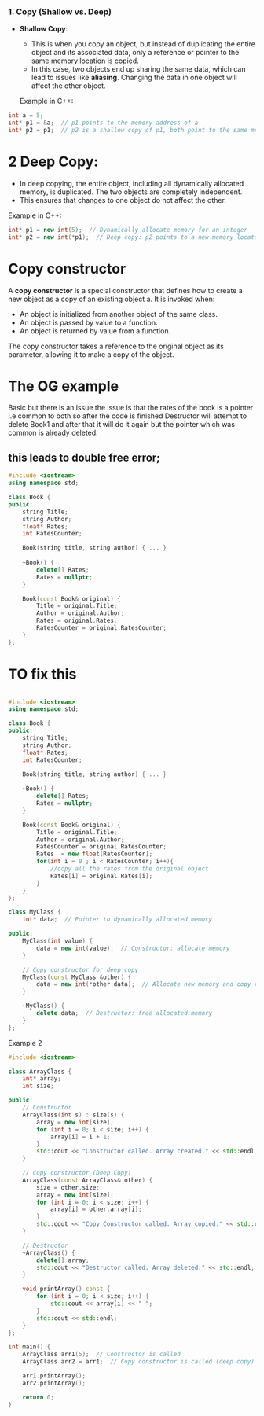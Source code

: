 ### 1. **Copy (Shallow vs. Deep)**

- **Shallow Copy**:
    
    - This is when you copy an object, but instead of duplicating the entire object and its associated data, only a reference or pointer to the same memory location is copied.
    - In this case, two objects end up sharing the same data, which can lead to issues like **aliasing**. Changing the data in one object will affect the other object.
    
    Example in C++:
```cpp
int a = 5;
int* p1 = &a;  // p1 points to the memory address of a
int* p2 = p1;  // p2 is a shallow copy of p1, both point to the same memory address

```
# 2 **Deep Copy**:

- In deep copying, the entire object, including all dynamically allocated memory, is duplicated. The two objects are completely independent.
- This ensures that changes to one object do not affect the other.

Example in C++:
```cpp
int* p1 = new int(5);  // Dynamically allocate memory for an integer
int* p2 = new int(*p1);  // Deep copy: p2 points to a new memory location with the same value

```


# Copy constructor
A **copy constructor** is a special constructor that defines how to create a new object as a copy of an existing object a. It is invoked when: 

- An object is initialized from another object of the same class.
- An object is passed by value to a function.
- An object is returned by value from a function.

The copy constructor takes a reference to the original object as its parameter, allowing it to make a copy of the object.

# The OG example

Basic but there is an issue the issue is that the rates of the book is a pointer i.e common  to both
so after the code is finished 
Destructor will attempt to delete Book1 and after that it will do it again but the pointer which was common is already deleted. 
## this leads to double free error;

```cpp
#include <iostream>
using namespace std;

class Book {
public:
    string Title;
    string Author;
    float* Rates;
    int RatesCounter;

    Book(string title, string author) { ... }
    
    ~Book() {
        delete[] Rates;
        Rates = nullptr;
    }

    Book(const Book& original) {
        Title = original.Title;
        Author = original.Author;
        Rates = original.Rates;
        RatesCounter = original.RatesCounter;
    }
};
```
# TO fix this

```cpp

#include <iostream>
using namespace std;

class Book {
public:
    string Title;
    string Author;
    float* Rates;
    int RatesCounter;

    Book(string title, string author) { ... }
    
    ~Book() {
        delete[] Rates;
        Rates = nullptr;
    }

    Book(const Book& original) {
        Title = original.Title;
        Author = original.Author;
        RatesCounter = original.RatesCounter;
        Rates  = new float[RatesCounter];
		for(int i = 0 ; i < RatesCounter; i++){
			//copy all the rates from the original object
			Rates[i] = original.Rates[i];
		}
    }
};


```

```cpp
class MyClass {
    int* data;  // Pointer to dynamically allocated memory

public:
    MyClass(int value) {
        data = new int(value);  // Constructor: allocate memory
    }

    // Copy constructor for deep copy
    MyClass(const MyClass &other) {
        data = new int(*other.data);  // Allocate new memory and copy value
    }

    ~MyClass() {
        delete data;  // Destructor: free allocated memory
    }
};

```

Example 2
```cpp
#include <iostream>

class ArrayClass {
    int* array;
    int size;

public:
    // Constructor
    ArrayClass(int s) : size(s) {
        array = new int[size];
        for (int i = 0; i < size; i++) {
            array[i] = i + 1;
        }
        std::cout << "Constructor called. Array created." << std::endl;
    }

    // Copy constructor (Deep Copy)
    ArrayClass(const ArrayClass& other) {
        size = other.size;
        array = new int[size];
        for (int i = 0; i < size; i++) {
            array[i] = other.array[i];
        }
        std::cout << "Copy Constructor called. Array copied." << std::endl;
    }

    // Destructor
    ~ArrayClass() {
        delete[] array;
        std::cout << "Destructor called. Array deleted." << std::endl;
    }

    void printArray() const {
        for (int i = 0; i < size; i++) {
            std::cout << array[i] << " ";
        }
        std::cout << std::endl;
    }
};

int main() {
    ArrayClass arr1(5);  // Constructor is called
    ArrayClass arr2 = arr1;  // Copy constructor is called (deep copy)

    arr1.printArray();
    arr2.printArray();

    return 0;
}

```
